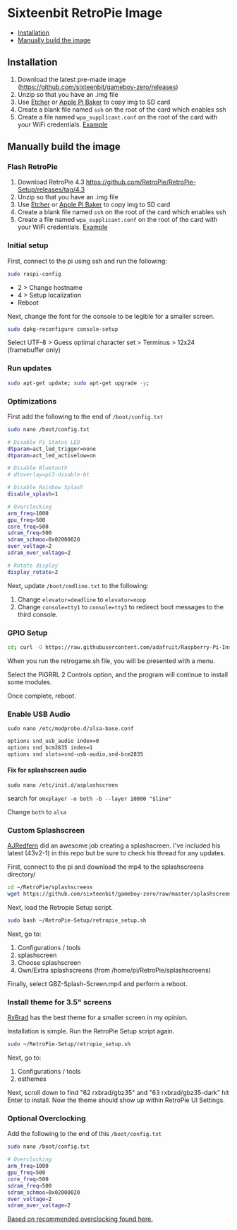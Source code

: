 # Sixteenbit RetroPie Image

- [Installation](#installation)
- [Manually build the image](#manually-build-the-image)

## Installation

1. Download the latest pre-made image (https://github.com/sixteenbit/gameboy-zero/releases)
1. Unzip so that you have an .img file
1. Use [Etcher](https://etcher.io/) or [Apple Pi Baker](https://www.tweaking4all.com/software/macosx-software/macosx-apple-pi-baker/) to copy img to SD card
1. Create a blank file named `ssh` on the root of the card which enables ssh
1. Create a file named `wpa_supplicant.conf` on the root of the card with your WiFi credentials. [Example](https://github.com/sixteenbit/gameboy-zero/blob/master/wpa_supplicant.conf)

## Manually build the image

### Flash RetroPie

1. Download RetroPie 4.3 https://github.com/RetroPie/RetroPie-Setup/releases/tag/4.3
1. Unzip so that you have an .img file
1. Use [Etcher](https://etcher.io/) or [Apple Pi Baker](https://www.tweaking4all.com/software/macosx-software/macosx-apple-pi-baker/) to copy img to SD card
1. Create a blank file named `ssh` on the root of the card which enables ssh
1. Create a file named `wpa_supplicant.conf` on the root of the card with your WiFi credentials. [Example](https://github.com/sixteenbit/gameboy-zero/blob/master/wpa_supplicant.conf)

### Initial setup

First, connect to the pi using ssh and run the following:

```bash
sudo raspi-config
```

- 2 > Change hostname
- 4 > Setup localization
- Reboot

Next, change the font for the console to be legible for a smaller screen.

```bash
sudo dpkg-reconfigure console-setup
```

Select UTF-8 > Guess optimal character set > Terminus > 12x24 (framebuffer only)

### Run updates

```bash
sudo apt-get update; sudo apt-get upgrade -y;
```

### Optimizations

First add the following to the end of `/boot/config.txt`

```bash
sudo nano /boot/config.txt
```

```bash
# Disable Pi Status LED
dtparam=act_led_trigger=none
dtparam=act_led_activelow=on

# Disable Bluetooth
# dtoverlay=pi3-disable-bt

# Disable Rainbow Splash
disable_splash=1

# Overclocking
arm_freq=1000
gpu_freq=500
core_freq=500
sdram_freq=500
sdram_schmoo=0x02000020
over_voltage=2
sdram_over_voltage=2

# Rotate display
display_rotate=2
```

Next, update `/boot/cmdline.txt` to the following:

1. Change `elevator=deadline` to `elevator=noop`
1. Change `console=tty1` to `console=tty3` to redirect boot messages to the third console.

### GPIO Setup

```bash
cd; curl -O https://raw.githubusercontent.com/adafruit/Raspberry-Pi-Installer-Scripts/master/retrogame.sh; sudo bash retrogame.sh
```

When you run the retrogame.sh file, you will be presented with a menu.

Select the PiGRRL 2 Controls option, and the program will continue to install some modules.

Once complete, reboot.

### Enable USB Audio

`sudo nano /etc/modprobe.d/alsa-base.conf`

```bash
options snd_usb_audio index=0
options snd_bcm2835 index=1
options snd slots=snd-usb-audio,snd-bcm2835
```

#### Fix for splashscreen audio

`sudo nano /etc/init.d/asplashscreen`

search for `omxplayer -o both -b --layer 10000 "$line"`

Change `both` to `alsa`

### Custom Splashscreen

[AJRedfern](http://www.sudomod.com/forum/viewtopic.php?f=42&t=1440) did an awesome job creating a splashscreen. I've included his latest (43v2-1) in this repo but be sure to check his thread for any updates.

First, connect to the pi and download the mp4 to the splashscreens directory/

```bash
cd ~/RetroPie/splashscreens
wget https://github.com/sixteenbit/gameboy-zero/raw/master/splashscreens/GBZ-Splash-Screen.mp4
```

Next, load the Retropie Setup script.

```bash
sudo bash ~/RetroPie-Setup/retropie_setup.sh
```

Next, go to:

1. Configurations / tools
1. splashscreen
1. Choose splashscreen
1. Own/Extra splashscreens (from /home/pi/RetroPie/splashscreens)

Finally, select GBZ-Splash-Screen.mp4 and perform a reboot.

### Install theme for 3.5" screens

[RxBrad](http://sudomod.com/forum/viewtopic.php?t=1549) has the best theme for a smaller screen in my opinion.

Installation is simple. Run the RetroPie Setup script again.

```bash
sudo ~/RetroPie-Setup/retropie_setup.sh
```

Next, go to:

1. Configurations / tools
1. esthemes

Next, scroll down to find "62 rxbrad/gbz35" and "63 rxbrad/gbz35-dark" hit Enter to install. Now the theme should show up within RetroPie UI Settings.

### Optional Overclocking

Add the following to the end of this `/boot/config.txt`

```bash
sudo nano /boot/config.txt
```

```bash
# Overclocking
arm_freq=1000
gpu_freq=500
core_freq=500
sdram_freq=500
sdram_schmoo=0x02000020
over_voltage=2
sdram_over_voltage=2
```

[Based on recommended overclocking found here.](https://retropie.org.uk/docs/Overclocking/#raspberry-pi-zero)

